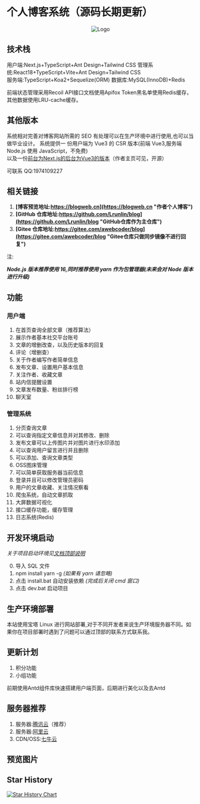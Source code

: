# 个人博客系统（源码长期更新）

<div align=center>
 <img src="https://blogweb.cn/favicon.svg" alt="Logo" title="logo" />
</div>

## 技术栈

用户端:Next.js+TypeScript+Ant Design+Tailwind CSS 
管理系统:React18+TypeScript+Vite+Ant Design+Tailwind CSS  
服务端:TypeScript+Koa2+Sequelize(ORM)
数据库:MySQL(InnoDB)+Redis  

前端状态管理采用Recoil
API接口文档使用Apifox
Token黑名单使用Redis缓存，其他数据使用LRU-cache缓存。  

## 其他版本

系统相对完善对博客网站所需的 SEO 有处理可以在生产环境中进行使用,也可以当做毕业设计。
系统提供一 份用户端为 Vue3 的 CSR 版本(前端 Vue3,服务端 Node.js 使用 JavaScript，不免费)  
以及一份[前台为Next.js的后台为Vue3的版本](https://github.com/Lrunlin/web_blog "个人博客")（作者主页可见，开源） 

可联系 QQ:1974109227  

## 相关链接

1. **[博客预览地址:https://blogweb.cn](https://blogweb.cn "作者个人博客")**
2. **[GitHub 仓库地址:https://github.com/Lrunlin/blog](https://github.com/Lrunlin/blog "GitHub仓库作为主仓库")**
3. **[Gitee 仓库地址:https://gitee.com/awebcoder/blog](https://gitee.com/awebcoder/blog "Gitee仓库只做同步镜像不进行回复")**

<p id="to">注:</p>

**_Node.js 版本推荐使用 16,同时推荐使用 yarn 作为包管理器(未来会对 Node 版本进行升级)_**

## 功能

### 用户端

1.  在首页查询全部文章（推荐算法）
2.  展示作者基本社交平台账号
3.  文章的增删改查，以及历史版本的回复
4.  评论（增删查）
5.  关于作者编写作者简单信息
6.  发布文章、设置用户基本信息
7.  关注作者、收藏文章
8.  站内信提醒设置
9.  文章发布数量、粉丝排行榜
10. 聊天室

### 管理系统

1.  分页查询文章
2.  可以查询指定文章信息并对其修改、删除
3.  发布文章可以上传图片并对图片进行水印添加
4.  可以查询用户留言进行并且删除
5.  可以添加、查询文章类型
6.  OSS图床管理  
7.  可以简单获取服务器当前信息
8.  登录并且可以修改管理员密码
9.  用户的文章收藏、关注情况察看
10. 爬虫系统，自动文章抓取
11. 大屏数据可视化
12. 接口缓存功能，缓存管理  
13. 日志系统(Redis)

## 开发环境启动

_关于项目启动环境见[文档顶部说明](#to)_

0. 导入 SQL 文件
1. npm install yarn -g _(如果有 yarn 请忽略)_
2. 点击 install.bat 自动安装依赖 _(完成后关闭 cmd 窗口)_
3. 点击 dev.bat 启动项目

## 生产环境部署

本站使用宝塔 Linux 进行网站部署,对于不同开发者来说生产环境服务器不同。如果你在项目部署时遇到了问题可以通过顶部的联系方式联系我。

## 更新计划

1.  积分功能
2.  小组功能

前期使用Antd组件库快速搭建用户端页面，后期进行美化以及去Antd  

## 服务器推荐

1. 服务器:[腾讯云](https://curl.qcloud.com/VEizLhRn "腾讯云,轻量应用服务器")（推荐）
2. 服务器:[阿里云](https://www.aliyun.com/daily-act/ecs/activity_selection?userCode=46qdmkc0 "阿里云,轻量应用服务器")
3. CDN/OSS:[七牛云](https://s.qiniu.com/NZ3Iz2 "七牛云,CDN,OSS")

## 预览图片


## Star History

[![Star History Chart](https://api.star-history.com/svg?repos=Lrunlin/blog&type=Date)](https://star-history.com/#Lrunlin/blog&Date)
